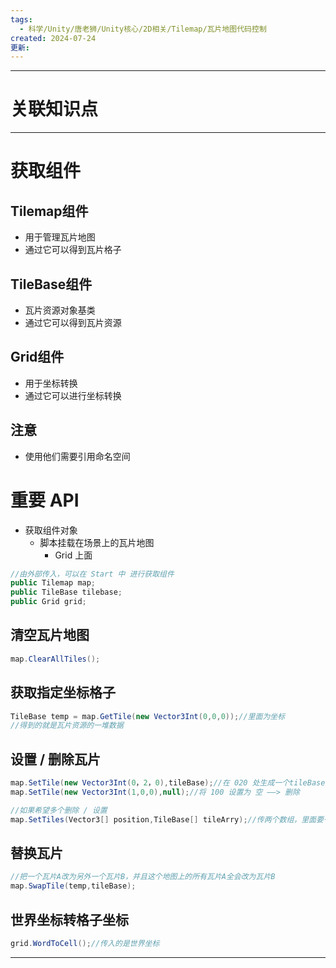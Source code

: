 ```yaml
---
tags:
  - 科学/Unity/唐老狮/Unity核心/2D相关/Tilemap/瓦片地图代码控制
created: 2024-07-24
更新:
---
```


---
# 关联知识点



---
# 获取组件
## Tilemap组件

- 用于管理瓦片地图
- 通过它可以得到瓦片格子
## TileBase组件

- 瓦片资源对象基类
- 通过它可以得到瓦片资源
## Grid组件

- 用于坐标转换
- 通过它可以进行坐标转换
## 注意

- 使用他们需要引用命名空间
# 重要 API

- 获取组件对象
	- 脚本挂载在场景上的瓦片地图
		- Grid 上面
```C#
//由外部传入，可以在 Start 中 进行获取组件
public Tilemap map;
public TileBase tilebase;
public Grid grid;
```
## 清空瓦片地图

```C#
map.ClearAllTiles();
```
## 获取指定坐标格子

```C#
TileBase temp = map.GetTile(new Vector3Int(0,0,0));//里面为坐标
//得到的就是瓦片资源的一堆数据
```
## 设置 / 删除瓦片

```C#
map.SetTile(new Vector3Int(0，2，0),tileBase);//在 020 处生成一个tileBase瓦片
map.SetTile(new Vector3Int(1,0,0),null);//将 100 设置为 空 ——> 删除

//如果希望多个删除 / 设置
map.SetTiles(Vector3[] position,TileBase[] tileArry);//传两个数组，里面要一一对应
```
## 替换瓦片

```C#
//把一个瓦片A改为另外一个瓦片B，并且这个地图上的所有瓦片A全会改为瓦片B
map.SwapTile(temp,tileBase);
```
## 世界坐标转格子坐标

```C#
grid.WordToCell();//传入的是世界坐标
```

---

